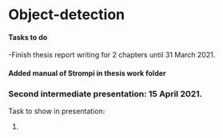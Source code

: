 # Object-detection


#### Tasks to do

-Finish thesis report writing for 2 chapters until 31 March 2021.




#### Added manual of Strompi in thesis work folder


### Second intermediate presentation: 15 April 2021. 
Task to show in presentation:

1.
